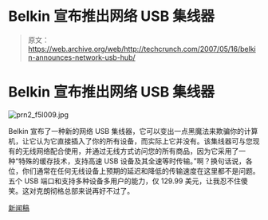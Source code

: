 # Belkin 宣布推出网络 USB 集线器

> 原文：<https://web.archive.org/web/http://techcrunch.com/2007/05/16/belkin-announces-network-usb-hub/>

# Belkin 宣布推出网络 USB 集线器

![prn2_f5l009.jpg](img/1a503aae4bca8b7d4d1ad3ea639fc5e1.png)

Belkin 宣布了一种新的网络 USB 集线器，它可以变出一点黑魔法来欺骗你的计算机，让它认为它直接插入了你的所有设备，而实际上它并没有。该集线器可与您现有的无线网络配合使用，并通过无线方式访问您的所有商品，因为它采用了一种“特殊的缓存技术，支持高速 USB 设备及其全速等时传输。”啊？换句话说，各位，你们通常在任何无线设备上预期的延迟和降低的传输速度在这里都不是问题。五个 USB 端口和支持多种设备多用户的能力，仅 129.99 美元，让我忍不住傻笑。这对克朗彻格总部来说再好不过了。

[新闻稿](https://web.archive.org/web/20130628172800/http://www.belkin.com/pressroom/releases/uploads/05_15_07NetworkUSBHub.html)